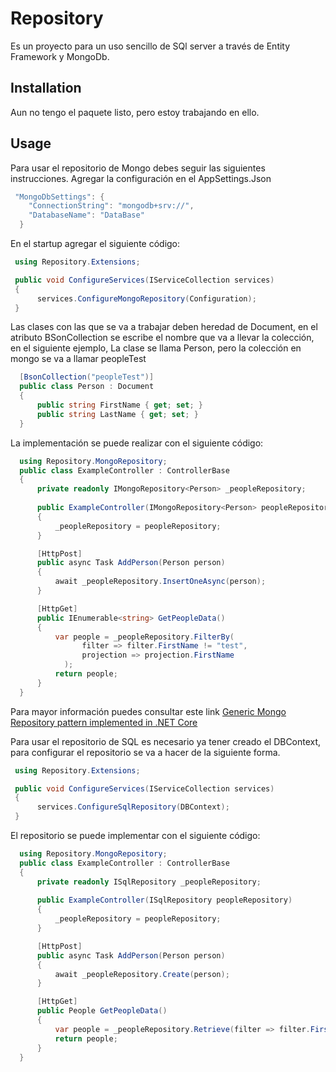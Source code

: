 # Repository

Es un proyecto para un uso sencillo de SQl server a través de Entity Framework y MongoDb.

## Installation

Aun no tengo el paquete listo, pero estoy trabajando en ello.

## Usage
Para usar el repositorio de Mongo debes seguir las siguientes instrucciones.
Agregar la configuración en el AppSettings.Json
```C#
 "MongoDbSettings": {
    "ConnectionString": "mongodb+srv://",
    "DatabaseName": "DataBase"
  }
```
En el startup agregar el siguiente código:
```C#
 using Repository.Extensions;

 public void ConfigureServices(IServiceCollection services)
 {
      services.ConfigureMongoRepository(Configuration);
 }
```
Las clases con las que se va a trabajar deben heredad de Document, en el atributo BSonCollection se escribe el nombre que va a llevar la colección, en el siguiente ejemplo, La clase se llama Person, pero la colección en mongo se va a llamar peopleTest
```C#
  [BsonCollection("peopleTest")]
  public class Person : Document
  {
      public string FirstName { get; set; }
      public string LastName { get; set; }
  }
```
La implementación se puede realizar con el siguiente código:
```C#
  using Repository.MongoRepository;
  public class ExampleController : ControllerBase
  {
      private readonly IMongoRepository<Person> _peopleRepository;
      
      public ExampleController(IMongoRepository<Person> peopleRepository)
      {
          _peopleRepository = peopleRepository;
      }

      [HttpPost]
      public async Task AddPerson(Person person)
      {
          await _peopleRepository.InsertOneAsync(person);
      }

      [HttpGet]
      public IEnumerable<string> GetPeopleData()
      {
          var people = _peopleRepository.FilterBy(
                filter => filter.FirstName != "test",
                projection => projection.FirstName
            );
          return people;
      } 
  }
```

Para mayor información puedes consultar este link
[Generic Mongo Repository pattern implemented in .NET Core](https://medium.com/@marekzyla95/mongo-repository-pattern-700986454a0e)

Para usar el repositorio de SQL es necesario ya tener creado el DBContext, para configurar el repositorio se va a hacer de la siguiente forma.

```C#
 using Repository.Extensions;

 public void ConfigureServices(IServiceCollection services)
 {
      services.ConfigureSqlRepository(DBContext);
 }
```

El repositorio se puede implementar con el siguiente código:
```C#
  using Repository.MongoRepository;
  public class ExampleController : ControllerBase
  {
      private readonly ISqlRepository _peopleRepository;
      
      public ExampleController(ISqlRepository peopleRepository)
      {
          _peopleRepository = peopleRepository;
      }

      [HttpPost]
      public async Task AddPerson(Person person)
      {
          await _peopleRepository.Create(person);
      }

      [HttpGet]
      public People GetPeopleData()
      {
          var people = _peopleRepository.Retrieve(filter => filter.FirstName != "test" );
          return people;
      } 
  }
```